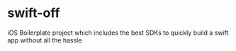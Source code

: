 # swift-off
iOS Boilerplate project which includes the best SDKs to quickly build a swift app without all the hassle
